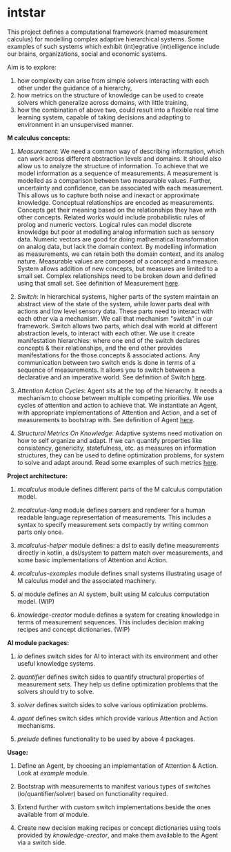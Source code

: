 # intstar

This project defines a computational framework (named measurement calculus) for modelling complex adaptive hierarchical
systems. Some examples of such systems which exhibit (int)egrative (int)elligence include our brains, organizations,
social and economic systems.

Aim is to explore:

1) how complexity can arise from simple solvers interacting with each other under the guidance of a hierarchy,
2) how metrics on the structure of knowledge can be used to create solvers which generalize across domains, with little
   training,
3) how the combination of above two, could result into a flexible real time learning system, capable of taking decisions
   and adapting to environment in an unsupervised manner.

**M calculus concepts:**

1) _Measurement_: We need a common way of describing information, which can work across different abstraction levels and
   domains. It should also allow us to analyze the structure of information. To achieve that we model information as a
   sequence of measurements. A measurement is modelled as a comparison between two measurable values. Further,
   uncertainty and confidence, can be associated with each measurement. This allows us to capture both noise and inexact
   or approximate knowledge. Conceptual relationships are encoded as measurements. Concepts get their meaning based on
   the relationships they have with other concepts. Related works would include probabilistic rules of prolog and
   numeric vectors. Logical rules can model discrete knowledge but poor at modelling analog information such as sensory
   data. Numeric vectors are good for doing mathematical transformation on analog data, but lack the domain context. By
   modelling information as measurements, we can retain both the domain context, and its analog nature. Measurable
   values are composed of a concept and a measure. System allows addition of new concepts, but measures are limited to a
   small set. Complex relationships need to be broken down and defined using that small set. See definition of
   Measurement [here](intstar-mcalculus/src/main/kotlin/intstar/mcalculus/Measurement.kt).

2) _Switch_: In hierarchical systems, higher parts of the system maintain an abstract view of the state of the system,
   while lower parts deal with actions and low level sensory data. These parts need to interact with each other via a
   mechanism. We call that mechanism "switch" in our framework. Switch allows two parts, which deal with world at
   different abstraction levels, to interact with each other. We use it create manifestation hierarchies: where one end
   of the switch declares concepts & their relationships, and the end other provides manifestations for the those
   concepts & associated actions. Any communication between two switch ends is done in terms of a sequence of
   measurements. It allows you to switch between a declarative and an imperative world. See definition of Switch
   [here](intstar-mcalculus/src/main/kotlin/intstar/mcalculus/Switch.kt).

3) _Attention Action Cycles_: Agent sits at the top of the hierarchy. It needs a mechanism to choose between multiple
   competing priorities. We use cycles of attention and action to achieve that. We instantiate an Agent, with
   appropriate implementations of Attention and Action, and a set of measurements to bootstrap with. See definition of
   Agent [here](intstar-mcalculus/src/main/kotlin/intstar/mcalculus/Agent.kt).

4) _Structural Metrics On Knowledge_: Adaptive systems need motivation on how to self organize and adapt. If we can
   quantify properties like consistency, genericity, statefulness, etc. as measures on information structures, they can
   be used to define optimization problems, for system to solve and adapt around. Read some examples of such metrics
   [here](intstar-ai/src/main/kotlin/intstar/ai/quantifier/README.md).

**Project architecture:**

1) _mcalculus_ module defines different parts of the M calculus computation model.

2) _mcalculus-lang_ module defines parsers and renderer for a human readable language representation of measurements.
This includes a syntax to specify measurement sets compactly by writing common parts only once.

3) _mcalculus-helper_ module defines: a dsl to easily define measurements directly in kotlin, a dsl/system to pattern
match over measurements, and some basic implementations of Attention and Action.

4) _mcalculus-examples_ module defines small systems illustrating usage of M calculus model and the associated
   machinery.

5) _ai_ module defines an AI system, built using M calculus computation model. (WIP)

6) _knowledge-creator_ module defines a system for creating knowledge in terms of measurement sequences. This includes
   decision making recipes and concept dictionaries. (WIP)

**AI module packages:**

1) _io_ defines switch sides for AI to interact with its environment and other useful knowledge systems.

2) _quantifier_ defines switch sides to quantify structural properties of measurement sets. They help us define
   optimization problems that the solvers should try to solve.

3) _solver_ defines switch sides to solve various optimization problems.

4) _agent_ defines switch sides which provide various Attention and Action mechanisms.

5) _prelude_ defines functionality to be used by above 4 packages.

**Usage:**

1) Define an Agent, by choosing an implementation of Attention & Action. Look at _example_ module.

2) Bootstrap with measurements to manifest various types of switches (io/quantifier/solver) based on functionality
   required.

3) Extend further with custom switch implementations beside the ones available from _ai_ module.

4) Create new decision making recipes or concept dictionaries using tools provided by _knowledge-creator_, and make them
   available to the Agent via a switch side.
